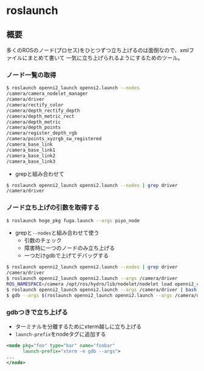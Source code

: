 roslaunch
===

概要
---
多くのROSのノード(プロセス)をひとつずつ立ち上げるのは面倒なので、xmlファイルにまとめて書いて
一気に立ち上げられるようにするためのツール。

### ノード一覧の取得
```sh
$ roslaunch openni2_launch openni2.launch --nodes
/camera/camera_nodelet_manager
/camera/driver
/camera/rectify_color
/camera/depth_rectify_depth
/camera/depth_metric_rect
/camera/depth_metric
/camera/depth_points
/camera/register_depth_rgb
/camera/points_xyzrgb_sw_registered
/camera_base_link
/camera_base_link1
/camera_base_link2
/camera_base_link3
```

* grepと組み合わせて
```sh
$ roslaunch openni2_launch openni2.launch --nodes | grep driver
/camera/driver
```

### ノード立ち上げの引数を取得する
```sh
$ roslaunch hoge_pkg fuga.launch --args piyo_node
```

* grepと`--nodes`と組み合わせて使う
  * 引数のチェック
  * 障害時に一つのノードのみ立ち上げる
  * 一つだけgdbで上げてデバッグする
```sh
$ roslaunch openni2_launch openni2.launch --nodes | grep driver
/camera/driver
$ roslaunch openni2_launch openni2.launch --args /camera/driver
ROS_NAMESPACE=/camera /opt/ros/hydro/lib/nodelet/nodelet load openni2_camera/OpenNI2DriverNodelet camera_nodelet_manager ir:=ir rgb:=rgb depth:=depth depth_registered:=depth_registered rgb/image:=rgb/image_raw depth/image:=depth_registered/image_raw __name:=driver
$ roslaunch openni2_launch openni2.launch --args /camera/driver | bash
$ gdb --args $(roslaunch openni2_launch openni2.launch --args /camera/driver)
```

### gdbつきで立ち上げる
* ターミナルを分離するためにxterm越しに立ち上げる
* `launch-prefix`をnodeタグに追加する
```xml
<node pkg="foo" type="bar" name="foobar"
      launch-prefix="xterm -e gdb --args">
...
</node>
```
